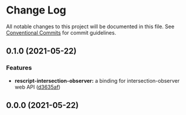 # Change Log

All notable changes to this project will be documented in this file.
See [Conventional Commits](https://conventionalcommits.org) for commit guidelines.

## 0.1.0 (2021-05-22)


### Features

* **rescript-intersection-observer:** a binding for intersection-observer web API ([d3635af](https://github.com/ri7nz/rescript-libs/commit/d3635af7013b007e343ca000ced4fc80d3dfaf26))



## 0.0.0 (2021-05-22)
